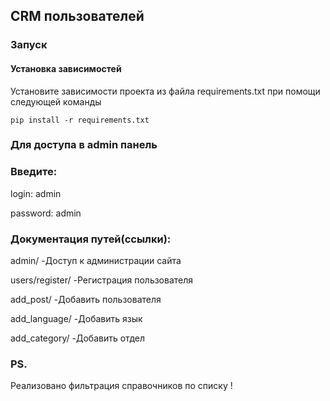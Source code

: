 ## CRM пользователей

### Запуск

#### Установка зависимостей 

Установите зависимости проекта из файла requirements.txt при помощи следующей команды

`pip install -r requirements.txt`

### Для доступа в admin панель

### Введите:

login: admin

password: admin

### Документация путей(ссылки):

admin/                              -Доступ к администрации сайта

users/register/                     -Регистрация пользователя

add_post/                           -Добавить пользователя

add_language/                       -Добавить язык

add_category/                       -Добавить отдел

### PS.

Реализовано фильтрация справочников по списку !
